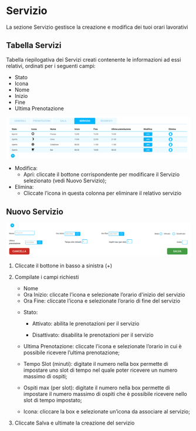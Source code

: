 # Servizio

<div>La sezione Servizio gestisce la creazione e modifica dei tuoi orari lavorativi </div> 

## Tabella Servizi 

Tabella riepilogativa dei Servizi creati contenente le informazioni ad essi relativi, ordinati per i seguenti campi: 

* Stato
* Icona
* Nome
* Inizio 
* Fine
* Ultima Prenotazione

![Tab-Servizi](../../assets/img/imgSettings/Tab-Servizi.png#tab-servizi)

* <div>Modifica:</div>

    * Apri: cliccate il bottone corrispondente per modificare il Servizio selezionato (vedi Nuovo Servizio);

* <div>Elimina:</div>

    * Cliccate l’icona in questa colonna per eliminare il relativo servizio

## Nuovo Servizio 

![Nuovo-Servizio](../../assets/img/imgSettings/Nuovo_Servizio.png#mobile)

1. Cliccate il bottone in basso a sinistra (+) 

2. Compilate i campi richiesti

    * <div>Nome</div>
        
    * <div>Ora Inizio: cliccate l’icona e selezionate l’orario d'inizio del servizio</div>

    * <div>Ora Fine: cliccate l’icona e selezionate l’orario di fine del servizio</div>

    * Stato:
    
        * Attivato: abilita le prenotazioni per il servizio

        * Disattivato: disabilita le prenotazioni per il servizio

    * Ultima Prenotazione: cliccate l’icona e selezionate l’orario in cui è possibile ricevere l’ultima prenotazione;

    * Tempo Slot (minuti): digitate il numero nella box permette di impostare uno slot di tempo nel quale poter ricevere un numero massimo di ospiti;

    * Ospiti max (per slot): digitate il numero nella box permette di impostare il numero massimo di ospiti che è possibile ricevere nello slot di tempo impostato;

    * Icona: cliccare la box e selezionate un’icona da associare al servizio;

3. Cliccate Salva e ultimate la creazione del servizio
